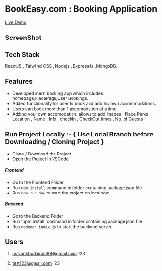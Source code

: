 # BookEasy.com : Booking Application  

[Live Demo](https://weather-application-snowy.vercel.app/)

## ScreenShot

## Tech Stack 
ReactJS , Taiwlind CSS , Nodejs , ExpressJs ,MongoDB.

## Features 
- Developed mern booking app which includes homepage,PlacePage,User Bookings.
- Added functionality for user to book and add his own accommodations.
- Users can book more than 1 accomodation at a time.
- Adding your own accomodation, allows to add Images , Place Perks , Location , Name , Info , checkIn , CheckOut times , No. of Guests


## Run Project Locally :- { Use Local Branch before Downloading / Cloning Project }
- Clone / Download the Project 
- Open the Project in VSCode 

##### Frontend
- Go to the Frontend Folder
- Run `npm install` command in folder containing package.json file 
- Run `npm run dev` to start the project on localhost.

##### Backend 
- Go to the Backend Folder 
- Run 'npm install' command in folder containing package.json file
- Run `nodemon index.js` to start the backend server.

## Users
1. mayankbudhiraja88@gmail.com
   123

2. test123@gmail.com
   123
